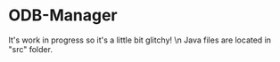 # ODB-Manager
It's work in progress so it's a little bit glitchy! \n
Java files are located in "src" folder.
